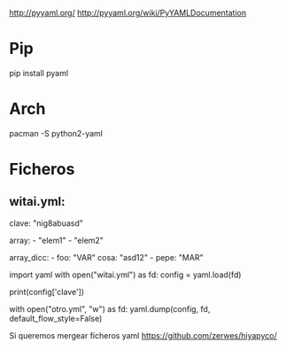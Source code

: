 http://pyyaml.org/
http://pyyaml.org/wiki/PyYAMLDocumentation

# Pip
pip install pyaml

# Arch
pacman -S python2-yaml


# Ficheros
witai.yml:
---
  clave: "nig8abuasd"

  array:
    - "elem1"
    - "elem2"

  array_dicc:
    - foo: "VAR"
      cosa: "asd12"
    - pepe: "MAR"



import yaml
with open("witai.yml") as fd:
    config = yaml.load(fd)

print(config['clave'])

with open("otro.yml", "w") as fd:
    yaml.dump(config, fd, default_flow_style=False)



Si queremos mergear ficheros yaml
https://github.com/zerwes/hiyapyco/
